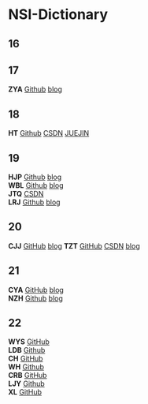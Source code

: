 # NSI-Dictionary

## 16

## 17
**ZYA** [Github](https://github.com/zyazhb) [blog](https://zyazhb.github.io)  
## 18
**HT** [Github](https://github.com/LordHumphrey) [CSDN](https://blog.csdn.net/qq_18347653) [JUEJIN](https://juejin.im/user/3544481221314120)  

## 19
**HJP** [Github](https://github.com/mashiro01) [blog](https://github.com/mashiro01/something)  
**WBL** [Github](https://github.com/Dizzy-K) [blog](http://blog.dizzyk.com)  
**JTQ** [CSDN](https://blog.csdn.net/qq_45467212)  
**LRJ** [Github](https://github.com/Mansionme) [blog](https://github.com/Mansionme)  

## 20

**CJJ** [GitHub](https://github.com/cjjcn) [blog](https://www.0error.net)
**TZT** [GitHub](https://github.com/Tianket) [CSDN](https://blog.csdn.net/u014773928) [blog](https://tzt.cool) 

## 21

**CYA** [GitHub](https://github.com/sfc9982) [blog](https://googles.plus)  
**NZH** [Github](https://github.com/cykahankxd) [blog](https://cykahankxd.github.io/)  

## 22
**WYS** [GitHub](https://github.com/11123487)  
**LDB** [Github](https://github.com/Akergarrett)  
**CH**  [GitHub](https://github.com/warnningrunner)  
**WH** [Github](https://github.com/QYZY)  
**CRB** [GitHub](https://github.com/chen04-bin)  
**LJY** [Github](https://github.com/Pluto1109)  
**XL**  [GitHub](https://github.com/seven0409)
